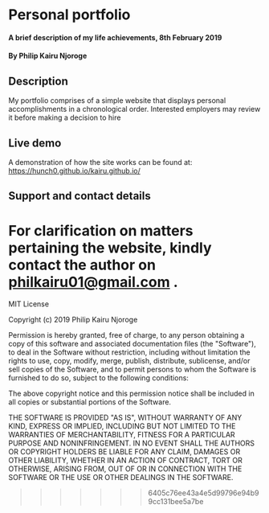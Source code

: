 # Personal portfolio
#### A brief description of my life achievements, 8th February 2019
#### By Philip Kairu Njoroge
## Description
My portfolio comprises of a simple website that displays personal accomplishments in a chronological order. Interested employers may review it before making a decision to hire
## Live demo
A demonstration of how the site works can be found at: https://hunch0.github.io/kairu.github.io/
## Support and contact details
For clarification on matters pertaining the website, kindly contact the author on philkairu01@gmail.com .
=======
MIT License

Copyright (c) 2019 Philip Kairu Njoroge

Permission is hereby granted, free of charge, to any person obtaining a copy
of this software and associated documentation files (the "Software"), to deal
in the Software without restriction, including without limitation the rights
to use, copy, modify, merge, publish, distribute, sublicense, and/or sell
copies of the Software, and to permit persons to whom the Software is
furnished to do so, subject to the following conditions:

The above copyright notice and this permission notice shall be included in all
copies or substantial portions of the Software.

THE SOFTWARE IS PROVIDED "AS IS", WITHOUT WARRANTY OF ANY KIND, EXPRESS OR
IMPLIED, INCLUDING BUT NOT LIMITED TO THE WARRANTIES OF MERCHANTABILITY,
FITNESS FOR A PARTICULAR PURPOSE AND NONINFRINGEMENT. IN NO EVENT SHALL THE
AUTHORS OR COPYRIGHT HOLDERS BE LIABLE FOR ANY CLAIM, DAMAGES OR OTHER
LIABILITY, WHETHER IN AN ACTION OF CONTRACT, TORT OR OTHERWISE, ARISING FROM,
OUT OF OR IN CONNECTION WITH THE SOFTWARE OR THE USE OR OTHER DEALINGS IN THE
SOFTWARE.
>>>>>>> 6405c76ee43a4e5d99796e94b99cc131bee5a7be
